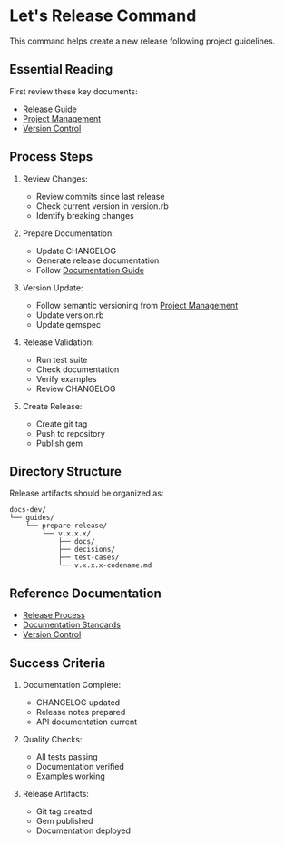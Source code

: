 # Let's Release Command

This command helps create a new release following project guidelines.

## Essential Reading

First review these key documents:
- [Release Guide](../guides/ship-release.md)
- [Project Management](../project/01-project-management.md)
- [Version Control](../guides/version-control.md)

## Process Steps

1. Review Changes:
   - Review commits since last release
   - Check current version in version.rb
   - Identify breaking changes

2. Prepare Documentation:
   - Update CHANGELOG
   - Generate release documentation
   - Follow [Documentation Guide](../guides/documentation.md)

3. Version Update:
   - Follow semantic versioning from [Project Management](../project/01-project-management.md)
   - Update version.rb
   - Update gemspec

4. Release Validation:
   - Run test suite
   - Check documentation
   - Verify examples
   - Review CHANGELOG

5. Create Release:
   - Create git tag
   - Push to repository
   - Publish gem

## Directory Structure

Release artifacts should be organized as:
```
docs-dev/
└── guides/
    └── prepare-release/
        └── v.x.x.x/
            ├── docs/
            ├── decisions/
            ├── test-cases/
            └── v.x.x.x-codename.md
```

## Reference Documentation

- [Release Process](../guides/ship-release.md)
- [Documentation Standards](../guides/documentation.md)
- [Version Control](../guides/version-control.md)

## Success Criteria

1. Documentation Complete:
   - CHANGELOG updated
   - Release notes prepared
   - API documentation current

2. Quality Checks:
   - All tests passing
   - Documentation verified
   - Examples working

3. Release Artifacts:
   - Git tag created
   - Gem published
   - Documentation deployed